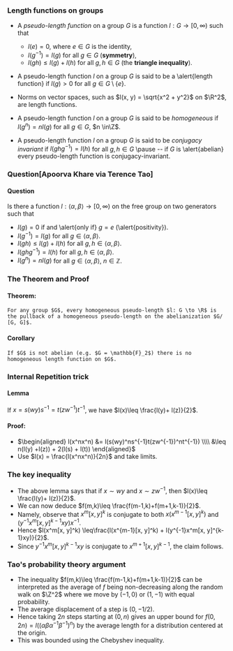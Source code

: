 ### Length functions on groups  

*  A *pseudo-length function* on a group $G$ is a function $l: G \to [0, \infty)$ such that
   *  $l(e) = 0$, where $e\in G$ is the identity,
   *  $l(g^{-1}) = l(g)$ for all $g \in G$ (**symmetry**),
   *  $l(gh) \leq l(g) + l(h)$ for all $g,h\in G$ (the **triangle inequality**).

* A pseudo-length function $l$ on a group $G$ is said to be a \alert{length function} if $l(g) > 0$ for all $g\in G \setminus \{ e \}$.
* Norms on vector spaces, such as $l(x, y) = \sqrt{x^2 + y^2}$ on $\R^2$, are length functions. 
*  A pseudo-length function $l$ on a group $G$ is said to be *homogeneous* if $l(g^n) = nl(g)$ for all $g\in G$, $n \in\Z$.
*  A pseudo-length function $l$ on a group $G$ is said to be *conjugacy invariant* if $l(ghg^{-1}) = l(h)$ for all $g, h\in G$ \pause -- if
$G$ is \alert{abelian} every pseudo-length function is conjugacy-invariant.


### Question[Apoorva Khare via Terence Tao]

#### Question
  Is there a function $l: \langle \alpha, \beta\rangle \to [0, \infty)$ on the free group on two generators such that 
    
*  $l(g) = 0$ if and \alert{only if} $g = e$ (\alert{positivity}).
*  $l(g^{-1}) = l(g)$ for all $g\in \langle \alpha, \beta\rangle$.
*  $l(gh) \leq l(g)+ l(h)$ for all $g, h\in \langle \alpha, \beta\rangle$.
*  $l(ghg^{-1}) = l(h)$ for all $g, h\in \langle \alpha, \beta\rangle$.
*  $l(g^n) = nl(g)$ for all $g\in \langle \alpha, \beta\rangle$, $n\in\mathbb{Z}$.

###  The Theorem and Proof

####  Theorem:
    For any group $G$, every homogeneous pseudo-length $l: G \to \R$ is the pullback of a homogeneous pseudo-length on the abelianization $G/ [G, G]$. 

#### Corollary
    If $G$ is not abelian (e.g. $G = \mathbb{F}_2$) there is no homogeneous length function on $G$.

### Internal Repetition trick
#### Lemma    
If $x = s(wy)s^{-1} = t(zw^{-1})t^{-1}$, we have $l(x)\leq \frac{l(y)+ l(z)}{2}$.
#### Proof:      
* $\begin{aligned}
l(x^nx^n) &= l(s(wy)^ns^{-1}t(zw^{-1})^nt^{-1}) \\\\
&\leq n(l(y) +l(z)) + 2(l(s) + l(t))
\end{aligned}$
*  Use $l(x) = \frac{l(x^nx^n)}{2n}$ and take limits.

### The key inequality
  
*  The above lemma says that if $x \sim wy$ and $x \sim zw^{-1}$, then $l(x)\leq \frac{l(y)+ l(z)}{2}$.
*  We can now deduce $f(m,k)\leq \frac{f(m-1,k)+f(m+1,k-1)}{2}$.
*  Namely, observe that $x^m[x, y]^k$ is conjugate to both $x(x^{m-1}[x, y]^k)$ and $(y^{-1}x^m[x, y]^{k-1}xy)x^{-1}$.
*  Hence $l(x^m[x, y]^k) \leq\frac{l(x^{m-1}[x, y]^k) + l(y^{-1}x^m[x, y]^{k-1}xy)}{2}$.
*  Since $y^{-1}x^m[x, y]^{k-1}xy$ is conjugate to $x^{m+1}[x, y]^{k-1}$, the claim follows.
   
  
### Tao's probability theory argument
  
*  The inequality $f(m,k)\leq \frac{f(m-1,k)+f(m+1,k-1)}{2}$ can be interpreted as the average of $f$ being non-decreasing along the random walk on $\Z^2$ where we move by $(-1, 0)$ or $(1, -1)$ with equal probability.
*  The average displacement of a step is $(0, -1/2)$.
*  Hence taking $2n$ steps starting at $(0, n)$ gives an upper bound for $f(0, 2n)=l((\alpha\beta\alpha^{-1}\beta^{-1})^n)$ by the average length for a distribution centered at the origin.
*  This was bounded using the Chebyshev inequality.


